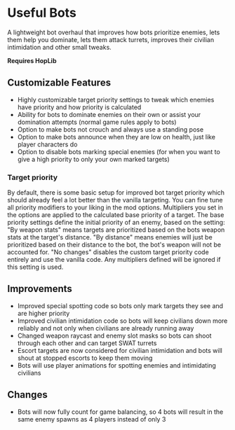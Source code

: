 # Useful Bots

A lightweight bot overhaul that improves how bots prioritize enemies, lets them help you dominate, lets them attack turrets, improves their civilian intimidation and other small tweaks.  

**Requires HopLib**

## Customizable Features

* Highly customizable target priority settings to tweak which enemies have priority and how priority is calculated
* Ability for bots to dominate enemies on their own or assist your domination attempts (normal game rules apply to bots)
* Option to make bots not crouch and always use a standing pose
* Option to make bots announce when they are low on health, just like player characters do
* Option to disable bots marking special enemies (for when you want to give a high priority to only your own marked targets)

### Target priority

By default, there is some basic setup for improved bot target priority which should already feel a lot better than the vanilla targeting. You can fine tune all priority modifiers to your liking in the mod options. Multipliers you set in the options are applied to the calculated base priority of a target. The base priority settings define the initial priority of an enemy, based on the setting:  
"By weapon stats" means targets are prioritized based on the bots weapon stats at the target's distance.
"By distance" means enemies will just be prioritized based on their distance to the bot, the bot's weapon will not be accounted for.
"No changes" disables the custom target priority code entirely and use the vanilla code. Any multipliers defined will be ignored if this setting is used.

## Improvements

* Improved special spotting code so bots only mark targets they see and are higher priority
* Improved civilian intimidation code so bots will keep civilians down more reliably and not only when civilians are already running away
* Changed weapon raycast and enemy slot masks so bots can shoot through each other and can target SWAT turrets
* Escort targets are now considered for civilian intimidation and bots will shout at stopped escorts to keep them moving
* Bots will use player animations for spotting enemies and intimidating civilians

## Changes

* Bots will now fully count for game balancing, so 4 bots will result in the same enemy spawns as 4 players instead of only 3
